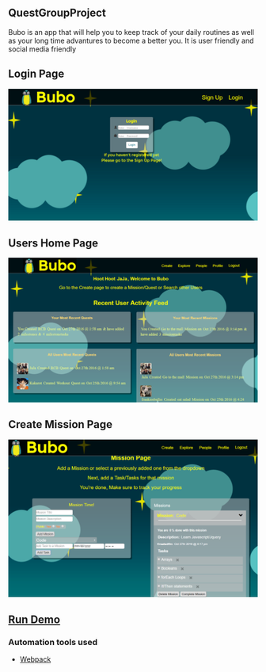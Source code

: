 ## QuestGroupProject

Bubo is an app that will help you to keep track of your daily routines as well as your long time advantures to become a better you.
It is user friendly and social media friendly

## Login Page

![alt text](https://github.com/jjthom87/QuestGroupProject/blob/master/readme/2016-10-27.png "App Login Page")

## Users Home Page

![alt text](https://github.com/jjthom87/QuestGroupProject/blob/master/readme/2016-10-27%20(1).png "App User Home Page")

## Create Mission Page

![alt text](https://github.com/jjthom87/QuestGroupProject/blob/master/readme/2016-10-27%20(2).png "App User Home Page")

## [Run Demo](https://buboowl.herokuapp.com/)








### Automation tools used
- [Webpack](https://webpack.github.io/)
